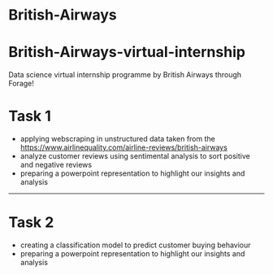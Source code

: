 # British-Airways
# British-Airways-virtual-internship
Data science virtual internship programme by British Airways through Forage!
# Task 1 
- applying webscraping in unstructured data taken from the https://www.airlinequality.com/airline-reviews/british-airways
- analyze customer reviews using sentimental analysis to sort positive and negative reviews
- preparing a powerpoint representation to highlight our insights and analysis
--------------------------------------------------------------------------------------------------------------------------------------
# Task 2  
- creating a classification model to predict customer buying behaviour
- preparing a powerpoint representation to highlight our insights and analysis
